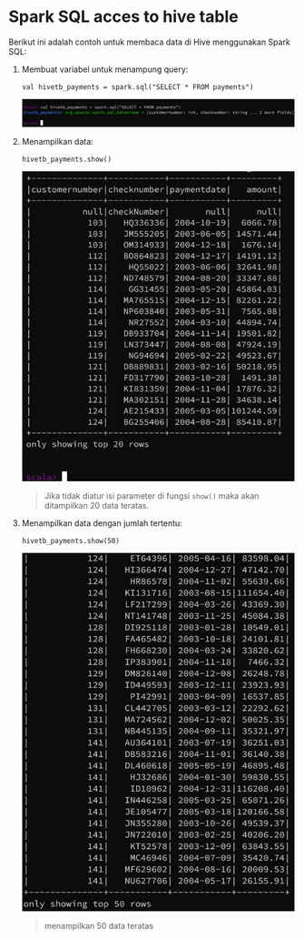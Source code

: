 # Spark SQL acces to hive table

Berikut ini adalah contoh untuk membaca data di Hive menggunakan Spark SQL:

1. Membuat variabel untuk menampung query:

   ```
   val hivetb_payments = spark.sql("SELECT * FROM payments")
   ```

   ![Alt text](image-5.png)

2. Menampilkan data:

   ```
   hivetb_payments.show()
   ```

   ![Alt text](image-6.png)
   > Jika tidak diatur isi parameter di fungsi `show()` maka akan ditampilkan 20 data teratas.

3. Menampilkan data dengan jumlah tertentu:

   ```
   hivetb_payments.show(50)
   ```

   ![Alt text](image-7.png)
   > menampilkan 50 data teratas